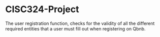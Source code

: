 # CISC324-Project

The user registration function, checks for the validity
of all the different required entities that a user must fill
out when registering on Qbnb.